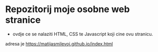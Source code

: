 # Repozitorij moje osobne web stranice

- ovdje ce se nalaziti HTML, CSS te Javascript koji cine ovu stranicu.

adresa je https://matijasmilevoj.github.io/index.html
